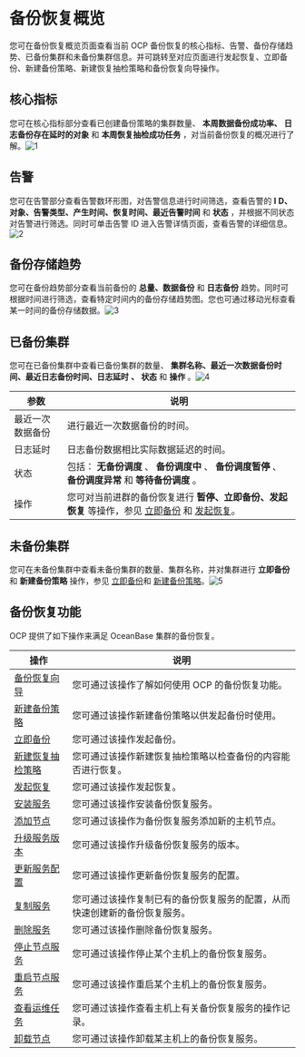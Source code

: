 备份恢复概览 
===========================

您可在备份恢复概览页面查看当前 OCP 备份恢复的核心指标、告警、备份存储趋势、已备份集群和未备份集群信息。并可跳转至对应页面进行发起恢复、立即备份、新建备份策略、新建恢复抽检策略和备份恢复向导操作。

**核心指标** 
-----------------------------

您可在核心指标部分查看已创建备份策略的集群数量、 **本周数据备份成功率、** **日志备份存在延时的对象** 和 **本周恢复抽检成功任务** ，对当前备份恢复的概况进行了解。![1](https://help-static-aliyun-doc.aliyuncs.com/assets/img/zh-CN/4152382161/p240601.png)

**告警** 
---------------------------

您可在告警部分查看告警数环形图，对告警信息进行时间筛选，查看告警的 **I** **D、对象、告警类型、产生时间、恢复时间、最近告警时间** 和 **状态** ，并根据不同状态对告警进行筛选。同时可单击告警 ID 进入告警详情页面，查看告警的详细信息。![2](https://help-static-aliyun-doc.aliyuncs.com/assets/img/zh-CN/5152382161/p240602.png)

**备份存储趋势** 
-------------------------------

您可在备份趋势部分查看当前备份的 **总量、数据备份** 和 **日志备份** 趋势。同时可根据时间进行筛选，查看特定时间内的备份存储趋势图。您也可通过移动光标查看某一时间的备份存储数据。![3](https://help-static-aliyun-doc.aliyuncs.com/assets/img/zh-CN/5152382161/p240603.png)

**已备份集群** 
------------------------------

您可在已备份集群中查看已备份集群的数量、 **集群名称、最近一次数据备份时间、最近日志备份时间、日志延时** **、** **状态** 和 **操作** 。![4](https://help-static-aliyun-doc.aliyuncs.com/assets/img/zh-CN/5152382161/p240604.png)


|    参数    |                                                                        说明                                                                         |
|----------|---------------------------------------------------------------------------------------------------------------------------------------------------|
| 最近一次数据备份 | 进行最近一次数据备份的时间。                                                                                                                                    |
| 日志延时     | 日志备份数据相比实际数据延迟的时间。                                                                                                                                |
| 状态       | 包括： **无备份调度** 、 **备份调度中** 、 **备份调度暂停** 、 **备份调度异常** 和 **等待备份调度** 。                                                                                |
| 操作       | 您可对当前进群的备份恢复进行 **暂停、立即备份、发起恢复** 等操作，参见 [立即备份](/zh-CN/3.ob-cloud-platform/9.use-backup-and-recovery/4.instant-backup.md) 和 [发起恢复](/zh-CN/3.ob-cloud-platform/9.use-backup-and-recovery/6.initiate-recovery.md)。 |



**未备份集群** 
------------------------------

您可在未备份集群中查看未备份集群的数量、集群名称，并对集群进行 **立即备份** 和 **新建备份策略** 操作，参见 [立即备份](/zh-CN/3.ob-cloud-platform/9.use-backup-and-recovery/4.instant-backup.md)和 [新建备份策略](/zh-CN/3.ob-cloud-platform/9.use-backup-and-recovery/3.create-backup-policy.md)。![5](https://help-static-aliyun-doc.aliyuncs.com/assets/img/zh-CN/5152382161/p240605.png)

备份恢复功能 
---------------------------

OCP 提供了如下操作来满足 OceanBase 集群的备份恢复。


|                           操作                            |                  说明                   |
|---------------------------------------------------------|---------------------------------------|
| [备份恢复向导](/zh-CN/3.ob-cloud-platform/9.use-backup-and-recovery/2.backup-recovery-wizard.md)   | 您可通过该操作了解如何使用 OCP 的备份恢复功能。            |
| [新建备份策略](/zh-CN/3.ob-cloud-platform/9.use-backup-and-recovery/3.create-backup-policy.md)   | 您可通过该操作新建备份策略以供发起备份时使用。               |
| [立即备份](/zh-CN/3.ob-cloud-platform/9.use-backup-and-recovery/4.instant-backup.md)     | 您可通过该操作发起备份。                          |
| [新建恢复抽检策略](/zh-CN/3.ob-cloud-platform/9.use-backup-and-recovery/5.new-recovery-sampling-strategy.md) | 您可通过该操作新建恢复抽检策略以检查备份的内容能否进行恢复。        |
| [发起恢复](/zh-CN/3.ob-cloud-platform/9.use-backup-and-recovery/6.initiate-recovery.md)     | 您可通过该操作发起恢复。                          |
| [安装服务](/zh-CN/3.ob-cloud-platform/9.use-backup-and-recovery/7.installation-services.md)     | 您可通过该操作安装备份恢复服务。                      |
| [添加节点](/zh-CN/3.ob-cloud-platform/9.use-backup-and-recovery/8.add-a-node.md)     | 您可通过该操作为备份恢复服务添加新的主机节点。               |
| [升级服务版本](/zh-CN/3.ob-cloud-platform/9.use-backup-and-recovery/9.upgrade-the-service-version.md)   | 您可通过该操作升级备份恢复服务的版本。                   |
| [更新服务配置](/zh-CN/3.ob-cloud-platform/9.use-backup-and-recovery/10.update-service-configurations.md)   | 您可通过该操作更新备份恢复服务的配置。                   |
| [复制服务](/zh-CN/3.ob-cloud-platform/9.use-backup-and-recovery/11.replication-service.md)     | 您可通过该操作复制已有的备份恢复服务的配置，从而快速创建新的备份恢复服务。 |
| [删除服务](/zh-CN/3.ob-cloud-platform/9.use-backup-and-recovery/12.delete-a-service.md)     | 您可通过该操作删除备份恢复服务。                      |
| [停止节点服务](/zh-CN/3.ob-cloud-platform/9.use-backup-and-recovery/13.stop-a-node-service.md)   | 您可通过该操作停止某个主机上的备份恢复服务。                |
| [重启节点服务](/zh-CN/3.ob-cloud-platform/9.use-backup-and-recovery/14.restart-a-node-service.md)   | 您可通过该操作重启某个主机上的备份恢复服务。                |
| [查看运维任务](/zh-CN/3.ob-cloud-platform/9.use-backup-and-recovery/15.view-o-m-tasks.md)   | 您可通过该操作查看主机上有关备份恢复服务的操作记录。            |
| [卸载节点](/zh-CN/3.ob-cloud-platform/9.use-backup-and-recovery/16.unmount-a-node.md)     | 您可通过该操作卸载某主机上的备份恢复服务。                 |




